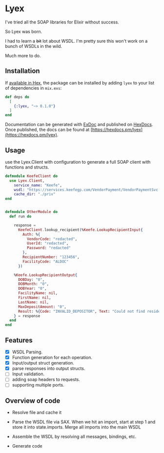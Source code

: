 # Lyex

I've tried all the SOAP libraries for Elixir without success.

So Lyex was born.

I had to learn a ~~bit~~ lot about WSDL. I'm pretty sure this won't work on a bunch of WSDLs in the wild.

Much more to do.

## Installation

If [available in Hex](https://hex.pm/docs/publish), the package can be installed
by adding `lyex` to your list of dependencies in `mix.exs`:

```elixir
def deps do
  [
    {:lyex, "~> 0.1.0"}
  ]
end
```

Documentation can be generated with [ExDoc](https://github.com/elixir-lang/ex_doc)
and published on [HexDocs](https://hexdocs.pm). Once published, the docs can
be found at [https://hexdocs.pm/lyex](https://hexdocs.pm/lyex).

## Usage

use the Lyex.Client with configuration to generate a full SOAP client with functions and structs.

```elixir
defmodule KeefeClient do
  use Lyex.Client,
    service_name: "Keefe",
    wsdl: "https://services.keefegp.com/VendorPayment/VendorPaymentSvc.svc?wsdl",
    cache_dir: "./priv"
end


defmodule OtherModule do
  def run do

    response =
      KeefeClient.lookup_recipient(%Keefe.LookupRecipientInput{
        Auth: %{
          VendorCode: "redacted",
          UserId: "redacted",
          Password: "redacted"
        },
        RecipientNumber: "123456",
        FacilityCode: "ALDOC"
      })

    %Keefe.LookupRecipientOutput{
      DOBDay: "0",
      DOBMonth: "0",
      DOBYear: "0",
      FacilityName: nil,
      FirstName: nil,
      LastName: nil,
      MaxDepositAmount: "0",
      Result: %{Code: "INVALID_DEPOSITOR", Text: "Could not find resident"}
    } = response
  end
end
```

## Features

- [x] WSDL Parsing.
- [x] Function generation for each operation.
- [x] Input/output struct generation.
- [x] parse responses into output structs.
- [ ] Input validation.
- [ ] adding soap headers to requests.
- [ ] supporting multiple ports.

## Overview of code

- Resolve file and cache it

- Parse the WSDL file via SAX. When we hit an import, start at step 1 and store it into state.imports. Merge all imports into the main WSDL

- Assemble the WSDL by resolving all messages, bindings, etc.

- Generate code
